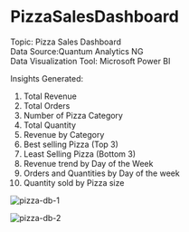 # PizzaSalesDashboard

Topic: Pizza Sales Dashboard <br/>
Data Source:Quantum Analytics NG <br/>
Data Visualization Tool: Microsoft Power BI <br/>

Insights Generated:
1. Total Revenue
2. Total Orders
3. Number of Pizza Category
4. Total Quantity
5. Revenue by Category
6. Best selling Pizza (Top 3)
7. Least Selling Pizza (Bottom 3)
8. Revenue trend by Day of the Week
9. Orders and Quantities by Day of the week
10. Quantity sold by Pizza size

![pizza-db-1](https://user-images.githubusercontent.com/88853963/220606887-2dc9f241-29b3-49ed-8442-b4717cf136a3.png)

![pizza-db-2](https://user-images.githubusercontent.com/88853963/220606913-29870757-a2d9-4748-bc85-8c6ddcb4a5be.png)
